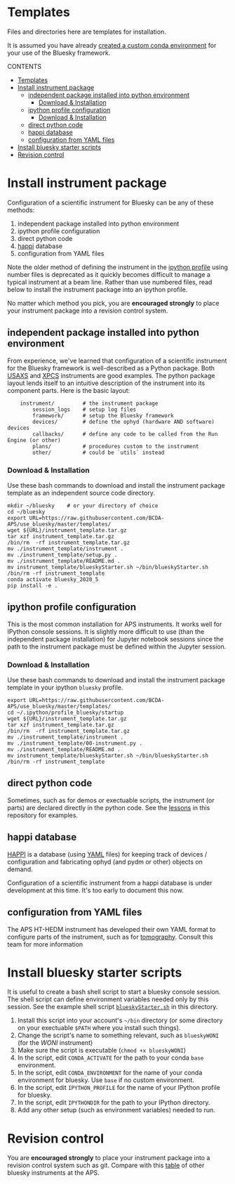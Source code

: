 # Templates

Files and directories here are templates for installation.

It is assumed you have already
[created a custom conda environment](/python_installation/README.md#quick-summary)
for your use of the Bluesky framework.

CONTENTS

- [Templates](#templates)
- [Install instrument package](#install-instrument-package)
  - [independent package installed into python environment](#independent-package-installed-into-python-environment)
    - [Download & Installation](#download--installation)
  - [ipython profile configuration](#ipython-profile-configuration)
    - [Download & Installation](#download--installation-1)
  - [direct python code](#direct-python-code)
  - [happi database](#happi-database)
  - [configuration from YAML files](#configuration-from-yaml-files)
- [Install bluesky starter scripts](#install-bluesky-starter-scripts)
- [Revision control](#revision-control)

# Install instrument package

Configuration of a scientific instrument for Bluesky can be any of these methods:

1. independent package installed into python environment
1. ipython profile configuration
1. direct python code
1. [happi](https://pcdshub.github.io/happi) database
1. configuration from YAML files

Note the older method of defining the instrument in the
[ipython profile](https://ipython.readthedocs.io/en/stable/config/intro.html#profiles)
using number files is deprecated as it quickly becomes difficult to manage
a typical instrument at a beam line.  Rather than use numbered files, read below to
install the instrument package into an ipython profile.

No matter which method you pick, you are **encouraged strongly** to place your
instrument package into a revision control system.

## independent package installed into python environment

From experience, we've learned that configuration of a scientific instrument
for the Bluesky framework is well-described as a Python package.  Both
[USAXS](https://github.com/APS-USAXS/ipython-usaxs/tree/master/profile_bluesky/startup/instrument)
and [XPCS](https://github.com/aps-8id-dys/ipython-8idiuser/tree/master/profile_bluesky/startup/instrument)
instruments are good examples.  The python package layout lends itself
to an intuitive description of the instrument into its component parts.  Here
is the basic layout:

```
    instrument/         # the instrument package
        session_logs    # setup log files
        framework/      # setup the Bluesky framework
        devices/        # define the ophyd (hardware AND software) devices
        callbacks/      # define any code to be called from the Run Engine (or other)
        plans/          # procedures custom to the instrument
        other/          # could be `utils` instead
```

### Download & Installation

Use these bash commands to download and install the instrument package
template as an independent source code directory.

```
mkdir ~/bluesky    # or your directory of choice
cd ~/bluesky
export URL=https://raw.githubusercontent.com/BCDA-APS/use_bluesky/master/templates/
wget ${URL}/instrument_template.tar.gz
tar xzf instrument_template.tar.gz
/bin/rm  -rf instrument_template.tar.gz
mv ./instrument_template/instrument .
mv ./instrument_template/setup.py .
mv ./instrument_template/README.md .
mv instrument_template/blueskyStarter.sh ~/bin/blueskyStarter.sh
/bin/rm -rf instrument_template
conda activate bluesky_2020_5
pip install -e .
```

## ipython profile configuration

This is the most common installation for APS instruments.  It works well
for IPython console sessions.  It is slightly more difficult to use (than the
independent package installation) for Jupyter notebook sessions since the path
to the instrument package must be defined within the Jupyter session.

### Download & Installation

Use these bash commands to download and install the instrument package
template in your ipython `bluesky` profile.

```
export URL=https://raw.githubusercontent.com/BCDA-APS/use_bluesky/master/templates/
cd ~/.ipython/profile_bluesky/startup
wget ${URL}/instrument_template.tar.gz
tar xzf instrument_template.tar.gz
/bin/rm  -rf instrument_template.tar.gz
mv ./instrument_template/instrument .
mv ./instrument_template/00-instrument.py .
mv ./instrument_template/README.md .
mv instrument_template/blueskyStarter.sh ~/bin/blueskyStarter.sh
/bin/rm -rf instrument_template
```

## direct python code

Sometimes, such as for demos or exectuable scripts, the instrument
(or parts) are declared directly in the python code.  See the
[lessons](/lessons/README.md) in this repository for examples.

## happi database

[HAPPI](https://pcdshub.github.io/happi) is a database (using
[YAML](https://yaml.org/) files) for keeping track of
devices / configuration and fabricating ophyd (and pydm or other) objects on demand.

Configuration of a scientific instrument from a happi database is
under development at this time.  It's too early to document this now.

## configuration from YAML files

The APS HT-HEDM instrument has developed their own YAML
format to configure parts of the instrument, such as for
[tomography](https://github.com/aps-ht-hedm/jupyter-ht-hedm/blob/master/seisidd/config/tomo_devices.yml).  Consult this team for more information


# Install bluesky starter scripts

It is useful to create a bash shell script to start a bluesky
console session.  The shell script can define environment variables
needed only by this session.  See the example shell script
[`blueskyStarter.sh`](/templates/example_blueskyStarter.sh) in this directory.

1. Install this script into your account's `~/bin` directory (or some directory
on your exectuable `$PATH` where you install such things).
1. Change the script's name to something relevant, such as `blueskyWONI` (for the *WONI* instrument)
1. Make sure the script is executable (`chmod +x blueskyWONI`)
1. In the script, edit `CONDA_ACTIVATE` for the path to your conda `base` environment.
1. In the script, edit `CONDA_ENVIRONMENT` for the name of your conda environment for bluesky.  Use `base` if no custom environment.
1. In the script, edit `IPYTHON_PROFILE` for the name of your IPython profile for bluesky.
1. In the script, edit `IPYTHONDIR` for the path to your IPython directory.
1. Add any other setup (such as environment variables) needed to run.

# Revision control

You are **encouraged strongly** to place your instrument package
into a revision control system such as git.  Compare with this
[table](https://github.com/BCDA-APS/use_bluesky/wiki#aps-list) of
other bluesky instruments at the APS.
